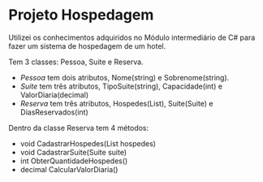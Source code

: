 # Projeto Hospedagem
  Utilizei os conhecimentos adquiridos no Módulo intermediário de C# para fazer um sistema de hospedagem de um hotel.  

  Tem 3 classes: Pessoa, Suite e Reserva.

  - *Pessoa* tem dois atributos, Nome(string) e Sobrenome(string).
  - *Suite* tem três atributos, TipoSuite(string), Capacidade(int) e ValorDiaria(decimal)
  - *Reserva* tem três atributos, Hospedes(List<Pessoa>), Suite(Suite) e DiasReservados(int) 

  Dentro da classe Reserva tem 4 métodos:
  - void CadastrarHospedes(List<Pessoa> hospedes)
  - void CadastrarSuite(Suite suite)
  - int ObterQuantidadeHospedes()
  - decimal CalcularValorDiaria()

  